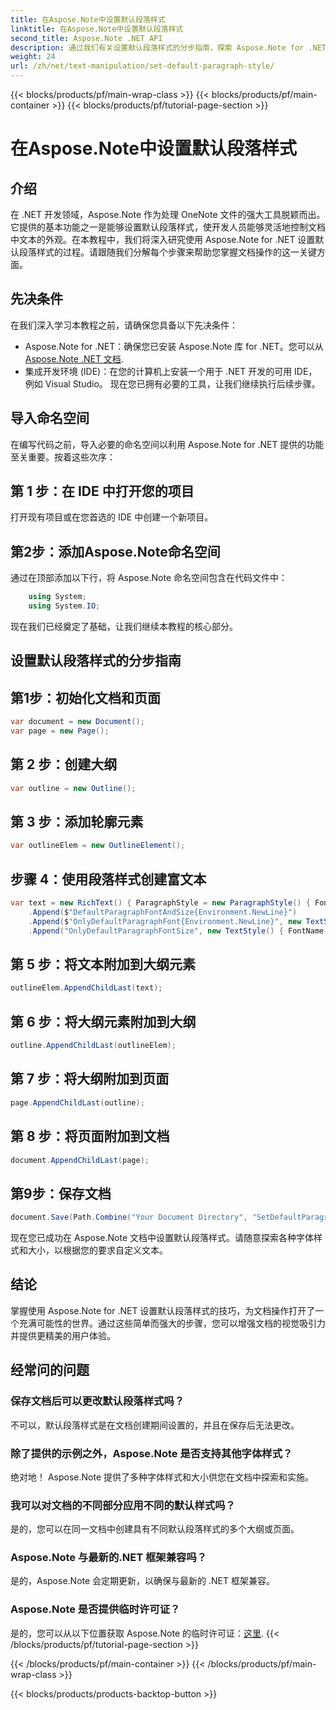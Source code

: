 ```yaml
---
title: 在Aspose.Note中设置默认段落样式
linktitle: 在Aspose.Note中设置默认段落样式
second_title: Aspose.Note .NET API
description: 通过我们有关设置默认段落样式的分步指南，探索 Aspose.Note for .NET 的强大功能。毫不费力地提高您的文档操作技能。
weight: 24
url: /zh/net/text-manipulation/set-default-paragraph-style/
---
```


{{< blocks/products/pf/main-wrap-class >}}
{{< blocks/products/pf/main-container >}}
{{< blocks/products/pf/tutorial-page-section >}}

# 在Aspose.Note中设置默认段落样式

## 介绍
在 .NET 开发领域，Aspose.Note 作为处理 OneNote 文件的强大工具脱颖而出。它提供的基本功能之一是能够设置默认段落样式，使开发人员能够灵活地控制文档中文本的外观。在本教程中，我们将深入研究使用 Aspose.Note for .NET 设置默认段落样式的过程。请跟随我们分解每个步骤来帮助您掌握文档操作的这一关键方面。
## 先决条件
在我们深入学习本教程之前，请确保您具备以下先决条件：
- Aspose.Note for .NET：确保您已安装 Aspose.Note 库 for .NET。您可以从[Aspose.Note .NET 文档](https://reference.aspose.com/note/net/).
- 集成开发环境 (IDE)：在您的计算机上安装一个用于 .NET 开发的可用 IDE，例如 Visual Studio。
现在您已拥有必要的工具，让我们继续执行后续步骤。
## 导入命名空间
在编写代码之前，导入必要的命名空间以利用 Aspose.Note for .NET 提供的功能至关重要。按着这些次序：
## 第 1 步：在 IDE 中打开您的项目
打开现有项目或在您首选的 IDE 中创建一个新项目。
## 第2步：添加Aspose.Note命名空间
通过在顶部添加以下行，将 Aspose.Note 命名空间包含在代码文件中：
```csharp
    using System;
    using System.IO;
```
现在我们已经奠定了基础，让我们继续本教程的核心部分。
## 设置默认段落样式的分步指南
## 第1步：初始化文档和页面
```csharp
var document = new Document();
var page = new Page();
```
## 第 2 步：创建大纲
```csharp
var outline = new Outline();
```
## 第 3 步：添加轮廓元素
```csharp
var outlineElem = new OutlineElement();
```
## 步骤 4：使用段落样式创建富文本
```csharp
var text = new RichText() { ParagraphStyle = new ParagraphStyle() { FontName = "Courier New", FontSize = 20 } }
    .Append($"DefaultParagraphFontAndSize{Environment.NewLine}")
    .Append($"OnlyDefaultParagraphFont{Environment.NewLine}", new TextStyle() { FontSize = 14 })
    .Append("OnlyDefaultParagraphFontSize", new TextStyle() { FontName = "Verdana" });
```
## 第 5 步：将文本附加到大纲元素
```csharp
outlineElem.AppendChildLast(text);
```
## 第 6 步：将大纲元素附加到大纲
```csharp
outline.AppendChildLast(outlineElem);
```
## 第 7 步：将大纲附加到页面
```csharp
page.AppendChildLast(outline);
```
## 第 8 步：将页面附加到文档
```csharp
document.AppendChildLast(page);
```
## 第9步：保存文档
```csharp
document.Save(Path.Combine("Your Document Directory", "SetDefaultParagraphStyle.one"));
```
现在您已成功在 Aspose.Note 文档中设置默认段落样式。请随意探索各种字体样式和大小，以根据您的要求自定义文本。
## 结论
掌握使用 Aspose.Note for .NET 设置默认段落样式的技巧，为文档操作打开了一个充满可能性的世界。通过这些简单而强大的步骤，您可以增强文档的视觉吸引力并提供更精美的用户体验。
## 经常问的问题
### 保存文档后可以更改默认段落样式吗？
不可以，默认段落样式是在文档创建期间设置的，并且在保存后无法更改。
### 除了提供的示例之外，Aspose.Note 是否支持其他字体样式？
绝对地！ Aspose.Note 提供了多种字体样式和大小供您在文档中探索和实施。
### 我可以对文档的不同部分应用不同的默认样式吗？
是的，您可以在同一文档中创建具有不同默认段落样式的多个大纲或页面。
### Aspose.Note 与最新的.NET 框架兼容吗？
是的，Aspose.Note 会定期更新，以确保与最新的 .NET 框架兼容。
### Aspose.Note 是否提供临时许可证？
是的，您可以从以下位置获取 Aspose.Note 的临时许可证：[这里](https://purchase.aspose.com/temporary-license/).
{{< /blocks/products/pf/tutorial-page-section >}}

{{< /blocks/products/pf/main-container >}}
{{< /blocks/products/pf/main-wrap-class >}}

{{< blocks/products/products-backtop-button >}}
